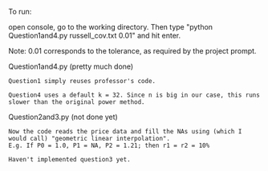 To run:

open console, go to the working directory. Then type "python Question1and4.py russell_cov.txt 0.01" and hit enter.

Note: 0.01 corresponds to the tolerance, as required by the project prompt.

Question1and4.py (pretty much done)

	Question1 simply reuses professor's code.

	Question4 uses a default k = 32. Since n is big in our case, this runs slower than the original power method.

Question2and3.py (not done yet)

	Now the code reads the price data and fill the NAs using (which I would call) "geometric linear interpolation".
	E.g. If P0 = 1.0, P1 = NA, P2 = 1.21; then r1 = r2 = 10% 

	Haven't implemented question3 yet.


